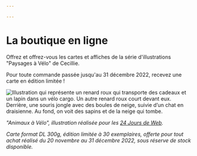 ```yaml
---

---
```

# La boutique en ligne

Offrez et offrez-vous les cartes et affiches de la série d'illustrations "Paysages à Vélo" de Cecillie.

Pour toute commande passée jusqu'au 31 décembre 2022, recevez une carte en édition limitée !

![Illustration qui représente un renard roux qui transporte des cadeaux et un lapin dans un vélo cargo.  Un autre renard roux court devant eux. Derrière, une souris jongle avec des boules de neige, suivie d’un chat en draisienne. Au fond, on voit des sapins et de la neige qui tombe.](/images/animaux-velo.jpg)

_"Animaux à Vélo", illustration réalisée pour les_ [_24 Jours de Web_](https://www.24joursdeweb.fr/ "24 Jours de Web")_._ 

_Carte format DL 300g, édition limitée à 30 exemplaires, offerte pour tout achat réalisé du 20 novembre au 31 décembre 2022, sous réserve de stock disponible._